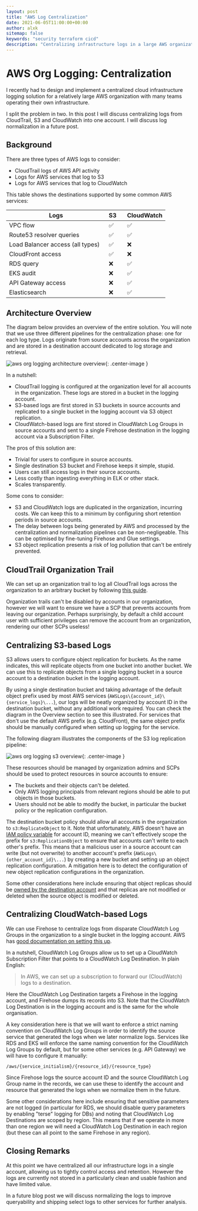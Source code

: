 ```yaml
---
layout: post
title: "AWS Log Centralization"
date: 2021-06-05T11:00:00+00:00
author: alxk
sitemap: false
keywords: "security terraform cicd"
description: "Centralizing infrastructure logs in a large AWS organization."
---
```


# AWS Org Logging: Centralization

I recently had to design and implement a centralized cloud infrastructure logging solution for a relatively large AWS organization with many teams operating their own infrastructure.

I split the problem in two. In this post I will discuss centralizing logs from CloudTrail, S3 and CloudWatch into one account. I will discuss log normalization in a future post.

## Background

There are three types of AWS logs to consider:

- CloudTrail logs of AWS API activity
- Logs for AWS services that log to S3
- Logs for AWS services that log to CloudWatch

This table shows the destinations supported by some common AWS services:

| Logs                                         | S3 &nbsp;&nbsp; | CloudWatch |
| -------------------------------------------- | --------------- | ---------- |
| VPC flow &nbsp;&nbsp;                        | ✅ &nbsp;&nbsp; | ✅         |
| Route53 resolver queries &nbsp;&nbsp;        | ✅ &nbsp;&nbsp; | ✅         |
| Load Balancer access (all types)&nbsp;&nbsp; | ✅ &nbsp;&nbsp; | ❌         |
| CloudFront access &nbsp;&nbsp;               | ✅ &nbsp;&nbsp; | ❌         |
| RDS query &nbsp;&nbsp;                       | ❌ &nbsp;&nbsp; | ✅         |
| EKS audit &nbsp;&nbsp;                       | ❌ &nbsp;&nbsp; | ✅         |
| API Gateway access &nbsp;&nbsp;              | ❌ &nbsp;&nbsp; | ✅         |
| Elasticsearch &nbsp;&nbsp;                   | ❌ &nbsp;&nbsp; | ✅         |

## Architecture Overview

The diagram below provides an overview of the entire solution. You will note that we use three different pipelines for the centralization phase: one for each log type. Logs originate from source accounts across the organization and are stored in a destination account dedicated to log storage and retrieval.

![aws org logging architecture overview](https://alex.kaskaso.li/images/posts/aws-org-logging-architecture.png "aws org logging architecture overview"){: .center-image }

In a nutshell:

- CloudTrail logging is configured at the organization level for all accounts in the organization. These logs are stored in a bucket in the logging account.
- S3-based logs are first stored in S3 buckets in source accounts and replicated to a single bucket in the logging account via S3 object replication.
- CloudWatch-based logs are first stored in CloudWatch Log Groups in source accounts and sent to a single Firehose destination in the logging account via a Subscription Filter.

The pros of this solution are:

- Trivial for users to configure in source accounts.
- Single destination S3 bucket and Firehose keeps it simple, stupid.
- Users can still access logs in their source accounts.
- Less costly than ingesting everything in ELK or other stack.
- Scales transparently.

Some cons to consider:

- S3 and CloudWatch logs are duplicated in the organization, incurring costs. We can keep this to a minimum by configuring short retention periods in source accounts.
- The delay between logs being generated by AWS and processed by the centralization and normalization pipelines can be non-negligeable. This can be optimised by fine-tuning Firehose and Glue settings.
- S3 object replication presents a risk of log pollution that can't be entirely prevented.

## CloudTrail Organization Trail

We can set up an organization trail to log all CloudTrail logs across the organization to an arbitrary bucket by following [this guide](https://docs.aws.amazon.com/awscloudtrail/latest/userguide/creating-trail-organization.html).

Organization trails can't be disabled by accounts in our organization, however we will want to ensure we have a SCP that prevents accounts from leaving our organization. Perhaps surprisingly, by default a child account user with sufficient privileges can remove the account from an organization, rendering our other SCPs useless!

## Centralizing S3-based Logs

S3 allows users to configure object replication for buckets. As the name indicates, this will replicate objects from one bucket into another bucket. We can use this to replicate objects from a single logging bucket in a source account to a destination bucket in the logging account.

By using a single destination bucket and taking advantage of the default object prefix used by most AWS services (`AWSLogs\{account_id}\{service_logs}\...`), our logs will be neatly organized by account ID in the destination bucket, without any additional work required. You can check the diagram in the Overview section to see this illustrated. For services that don't use the default AWS prefix (e.g. CloudFront), the same object prefix should be manually configured when setting up logging for the service.

The following diagram illustrates the components of the S3 log replication pipeline:

![aws org logging s3 overview](https://alex.kaskaso.li/images/posts/aws-org-logging-s3.png "aws org logging s3 overview"){: .center-image }

These resources should be managed by organization admins and SCPs should be used to protect resources in source accounts to ensure:

- The buckets and their objects can't be deleted.
- Only AWS logging principals from relevant regions should be able to put objects in those buckets.
- Users should not be able to modify the bucket, in particular the bucket policy or the replication configuration.

The destination bucket policy should allow all accounts in the organization to `s3:ReplicateObject` to it. Note that unfortunately, AWS doesn't have an [IAM policy variable](https://docs.aws.amazon.com/IAM/latest/UserGuide/reference_policies_variables.html) for account ID, meaning we can't effectively scope the prefix for `s3:ReplicationObject` to ensure that accounts can't write to each other's prefix. This means that a malicious user in a source account can write (but not overwrite) to another account's prefix (`AWSLogs\{other_account_id}\...`) by creating a new bucket and setting up an object replication configuration. A mitigation here is to detect the configuration of new object replication configurations in the organization.

Some other considerations here include ensuring that object replicas should be [owned by the destination account](https://docs.aws.amazon.com/AmazonS3/latest/userguide/replication-walkthrough-3.html) and that replicas are not modified or deleted when the source object is modified or deleted.

## Centralizing CloudWatch-based Logs

We can use Firehose to centralize logs from disparate CloudWatch Log Groups in the organization to a single bucket in the logging account. AWS has [good documentation on setting this up](https://docs.aws.amazon.com/AmazonCloudWatch/latest/logs/CrossAccountSubscriptions-Firehose.html).

In a nutshell, CloudWatch Log Groups allow us to set up a CloudWatch Subscription Filter that points to a CloudWatch Log Destination. In plain English:

> In AWS, we can set up a subscription to forward our (CloudWatch) logs to a destination.

Here the CloudWatch Log Destination targets a Firehose in the logging account, and Firehose dumps its records into S3. Note that the CloudWatch Log Destination is in the logging account and is the same for the whole organisation.

A key consideration here is that we will want to enforce a strict naming convention on CloudWatch Log Groups in order to identify the source service that generated the logs when we later normalize logs. Services like RDS and EKS will enforce the same naming convention for the CloudWatch Log Groups by default, but for some other services (e.g. API Gateway) we will have to configure it manually:

```
/aws/{service_initialism}/{resource_id}/{resource_type}
```

Since Firehose logs the source account ID and the source CloudWatch Log Group name in the records, we can use these to identify the account and resource that generated the logs when we normalize them in the future.

Some other considerations here include ensuring that sensitive parameters are not logged (in particular for RDS, we should disable query parameters by enabling "terse" logging for DBs) and noting that CloudWatch Log Destinations are scoped by region. This means that if we operate in more than one region we will need a CloudWatch Log Destination in each region (but these can all point to the same Firehose in any region).

## Closing Remarks

At this point we have centralized all our infrastructure logs in a single account, allowing us to tightly control access and retention. However the logs are currently not stored in a particularly clean and usable fashion and have limited value.

In a future blog post we will discuss normalizing the logs to improve queryability and shipping select logs to other services for further analysis.
